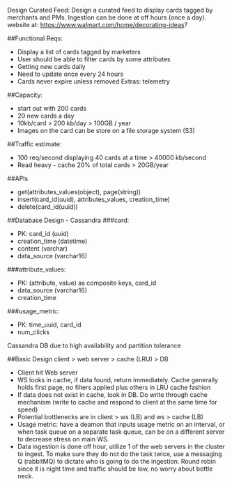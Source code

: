 Design Curated Feed: Design a curated feed to display cards tagged by merchants and PMs. Ingestion can be done at off hours (once a day).
website at: https://www.walmart.com/home/decorating-ideas?

##Functional Reqs:
- Display a list of cards tagged by marketers
- User should be able to filter cards by some attributes
- Getting new cards daily
- Need to update once every 24 hours
- Cards never expire unless removed
Extras: telemetry

##Capacity:
- start out with 200 cards
- 20 new cards a day
- 10kb/card > 200 kb/day > 100GB / year
- Images on the card can be store on a file storage system (S3)

##Traffic estimate:
- 100 req/second displaying 40 cards at a time > 40000 kb/second
- Read heavy - cache 20% of total cards > 20GB/year 

##APIs
- get(attributes_values(object), page(string))
- insert(card_id(uuid), attributes_values, creation_time)
- delete(card_id(uuid))

##Database Design - Cassandra
###card:
- PK: card_id (uuid)
- creation_time (datetime)
- content (varchar)
- data_source (varchar16)

###attribute_values:
- PK: (attribute, value) as composite keys, card_id
- data_source (varchar16)
- creation_time

###usage_metric:
- PK: time_uuid, card_id
- num_clicks

Cassandra DB due to high availability and partition tolerance

##Basic Design
client > web server > cache (LRU) > DB

- Client hit Web server
- WS looks in cache, if data found, return immediately. Cache generally holds first page, no filters applied plus others in LRU cache fashion
- If data does not exist in cache, look in DB. Do write through cache mechanism (write to cache and respond to client at the same time for speed)
- Potential bottlenecks are in client > ws (LB) and ws > cache (LB)
- Usage metric: have a deamon that inputs usage metric on an interval, or when task queue on a separate task queue, can be on a different server to decrease stress on main WS.
- Data ingestion is done off hour, utilize 1 of the web servers in the cluster to ingest. To make sure they do not do the task twice, use a messaging Q (rabbitMQ) to dictate who is going to do the ingestion. Round robin since it is night time and traffic should be low, no worry about bottle neck.
